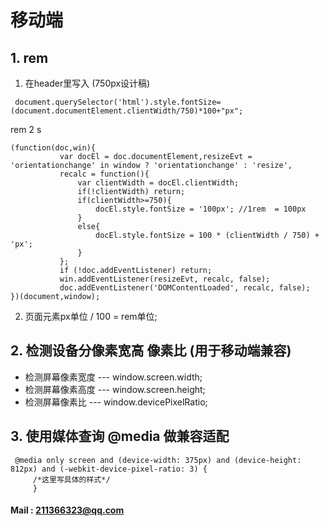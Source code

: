 # 移动端
## 1. rem 
 1. 在header里写入 (750px设计稿)

    
  ``` 
   document.querySelector('html').style.fontSize=(document.documentElement.clientWidth/750)*100+"px";
  ``` 
  rem 2 s
 ```
 (function(doc,win){
			var docEl = doc.documentElement,resizeEvt = 'orientationchange' in window ? 'orientationchange' : 'resize',
			recalc = function(){
				var clientWidth = docEl.clientWidth;
				if(!clientWidth) return;
				if(clientWidth>=750){
					docEl.style.fontSize = '100px'; //1rem  = 100px
				}
				else{
					docEl.style.fontSize = 100 * (clientWidth / 750) + 'px';
				}
			};
			if (!doc.addEventListener) return;
	        win.addEventListener(resizeEvt, recalc, false);
	        doc.addEventListener('DOMContentLoaded', recalc, false);
})(document,window);
 ``` 
 2. 页面元素px单位 / 100 = rem单位;
## 2. 检测设备分像素宽高 像素比 (用于移动端兼容)
   - 检测屏幕像素宽度  ---  window.screen.width;
   -  检测屏幕像素高度  --- window.screen.height;
   -  检测屏幕像素比    ---   window.devicePixelRatio;

## 3. 使用媒体查询 @media 做兼容适配
```  
 @media only screen and (device-width: 375px) and (device-height: 812px) and (-webkit-device-pixel-ratio: 3) {
     /*这里写具体的样式*/
     }
```

#### Mail : 211366323@qq.com